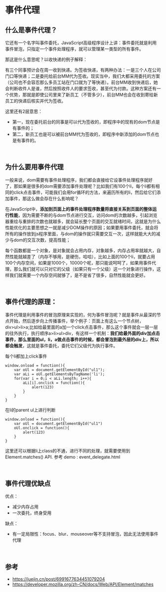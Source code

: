 # 事件代理

## 什么是事件代理？

它还有一个名字叫事件委托，JavaScript高级程序设计上讲：事件委托就是利用事件冒泡，只指定一个事件处理程序，就可以管理某一类型的所有事件。

那这是什么意思呢？以收快递的例子解释：

有三个同事预计会在周一收到快递。为签收快递，有两种办法：一是三个人在公司门口等快递；二是委托给前台MM代为签收。现实当中，我们大都采用委托的方案（公司也不会容忍那么多员工站在门口就为了等快递）。前台MM收到快递后，她会判断收件人是谁，然后按照收件人的要求签收，甚至代为付款。这种方案还有一个优势，那就是即使公司里来了新员工（不管多少），前台MM也会在收到寄给新员工的快递后核实并代为签收。

这里还有2层意思：
- 第一，现在委托前台的同事是可以代为签收的，即程序中的现有的dom节点是有事件的；
- 第二，新员工也是可以被前台MM代为签收的，即程序中新添加的dom节点也是有事件的。

<br>

## 为什么要用事件代理
一般来说，dom需要有事件处理程序，我们都会直接给它设事件处理程序就好了，那如果是很多的dom需要添加事件处理呢？比如我们有100个li，每个li都有相同的click点击事件，可能我们会用for循环的方法，来遍历所有的li，然后给它们添加事件，那这么做会存在什么影响呢？

在JavaScript中，<strong>添加到页面上的事件处理程序数量将直接关系到页面的整体运行性能</strong>，因为需要不断的与dom节点进行交互，访问dom的次数越多，引起浏览器重绘与重排的次数也就越多，就会延长整个页面的交互就绪时间，这就是为什么性能优化的主要思想之一就是减少DOM操作的原因；如果要用事件委托，就会将所有的操作放到js程序里面，与dom的操作就只需要交互一次，这样就能大大的减少与dom的交互次数，提高性能；

每个函数都是一个对象，是对象就会占用内存，对象越多，内存占用率就越大，自然性能就越差了（内存不够用，是硬伤，哈哈），比如上面的100个li，就要占用100个内存空间，如果是1000个，10000个呢，那只能说呵呵了，如果用事件代理，那么我们就可以只对它的父级（如果只有一个父级）这一个对象进行操作，这样我们就需要一个内存空间就够了，是不是省了很多，自然性能就会更好。

<br>

## 事件代理的原理：
事件代理是利用事件的冒泡原理来实现的，何为事件冒泡呢？就是事件从最深的节点开始，然后逐步向上传播事件，举个例子：页面上有这么一个节点树，div>ul>li>a;比如给最里面的a加一个click点击事件，那么这个事件就会一层一层的往外执行，执行顺序a>li>ul>div，有这样一个机制：<strong>我们给最外面的div加点击事件，那么里面的ul，li，a做点击事件的时候，都会冒泡到最外层的div上，所以都会触发</strong>，这就是事件委托，委托它们父级代为执行事件。


每个li都加上click事件
```
window.onload = function(){
    var oUl = document.getElementById("ul1");
    var aLi = oUl.getElementsByTagName('li');
    for(var i = 0;i < aLi.length; i++){
        aLi[i].onclick = function(){
            alert(123)
        }
    }
}
```

在li的parent ul上进行判断
```
window.onload = function(){
    var oUl = document.getElementById("ul1")
    oUl.onclick = function(){
        alert(123)
    }
}
```
这里还可以根据li上class的不通，进行不同的处理，就需要使用到 Element.matches() API.
参考 demo : event_delegate.html

<br>

## 事件代理优缺点
优点：
- 减少内存占用
- 一次委托，终身受用

缺点：
- 有一定局限性：focus、blur、mouseover等不支持冒泡，因此无法使用事件代理

<br>

## 参考
- https://juejin.cn/post/6991677634451079204
- https://developer.mozilla.org/zh-CN/docs/Web/API/Element/matches
